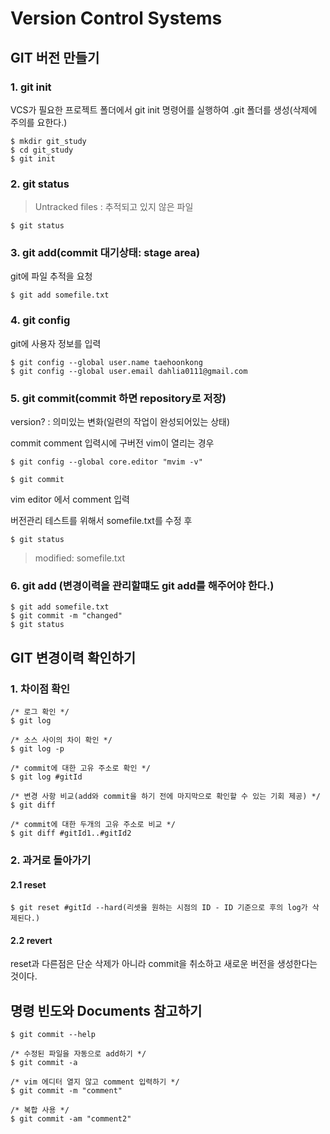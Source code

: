 # Version Control Systems

## GIT 버전 만들기

### 1. git init
VCS가 필요한 프로젝트 폴더에서 git init 명령어를 실행하여 .git 폴더를 생성(삭제에 주의를 요한다.)
```cli
$ mkdir git_study
$ cd git_study
$ git init
```
### 2. git status
> Untracked files : 추적되고 있지 않은 파일
```cli
$ git status
```
### 3. git add(commit 대기상태: stage area)
git에 파일 추적을 요청
```cli
$ git add somefile.txt
```
### 4. git config
git에 사용자 정보를 입력
```cli
$ git config --global user.name taehoonkong
$ git config --global user.email dahlia0111@gmail.com
```
### 5. git commit(commit 하면 repository로 저장)
version? : 의미있는 변화(일련의 작업이 완성되어있는 상태)


commit comment 입력시에 구버전 vim이 열리는 경우
```cli
$ git config --global core.editor "mvim -v"
```

```cli
$ git commit
```
vim editor 에서 comment 입력


버전관리 테스트를 위해서 somefile.txt를 수정 후
```cli
$ git status 
```
> modified: somefile.txt

### 6. git add (변경이력을 관리할떄도 git add를 해주어야 한다.)
```cli
$ git add somefile.txt
$ git commit -m "changed"
$ git status
```

## GIT 변경이력 확인하기

### 1. 차이점 확인
```cli
/* 로그 확인 */
$ git log 

/* 소스 사이의 차이 확인 */
$ git log -p

/* commit에 대한 고유 주소로 확인 */
$ git log #gitId

/* 변경 사항 비교(add와 commit을 하기 전에 마지막으로 확인할 수 있는 기회 제공) */
$ git diff

/* commit에 대한 두개의 고유 주소로 비교 */
$ git diff #gitId1..#gitId2
```

### 2. 과거로 돌아가기

#### 2.1 reset
```cli
$ git reset #gitId --hard(리셋을 원하는 시점의 ID - ID 기준으로 후의 log가 삭제된다.)
```

#### 2.2 revert
reset과 다른점은 단순 삭제가 아니라 commit을 취소하고 새로운 버전을 생성한다는 것이다.

## 명령 빈도와 Documents 참고하기
```cli
$ git commit --help

/* 수정된 파일을 자동으로 add하기 */
$ git commit -a

/* vim 에디터 열지 않고 comment 입력하기 */
$ git commit -m "comment"

/* 복합 사용 */
$ git commit -am "comment2"
```
